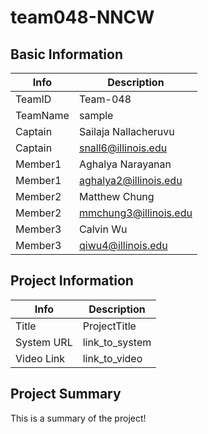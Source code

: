 # team048-NNCW

## Basic Information

|   Info      |        Description     |
| ----------- | ---------------------- |
| TeamID      |        Team-048        |
| TeamName    |         sample         |
| Captain     |  Sailaja Nallacheruvu  |
| Captain     |  snall6@illinois.edu   |
| Member1     |   Aghalya Narayanan    |
| Member1     |  aghalya2@illinois.edu |
| Member2     |      Matthew Chung     |
| Member2     | mmchung3@illinois.edu  |
| Member3     |       Calvin Wu        |
| Member3     |   qiwu4@illinois.edu   |

## Project Information

|   Info      |        Description     |
| ----------- | ---------------------- |
|  Title      |       ProjectTitle     |
| System URL  |      link_to_system    |
| Video Link  |      link_to_video     |

## Project Summary

This is a summary of the project!
